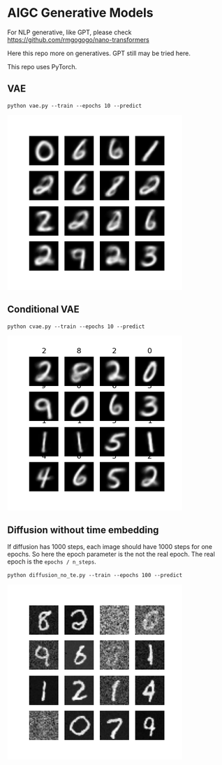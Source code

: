 # AIGC Generative Models

For NLP generative, like GPT, please check https://github.com/rmgogogo/nano-transformers

Here this repo more on generatives. GPT still may be tried here.

This repo uses PyTorch.

## VAE

```
python vae.py --train --epochs 10 --predict
```

![](doc/vae.png)

## Conditional VAE

```
python cvae.py --train --epochs 10 --predict
```

![](doc/cvae.png)

## Diffusion without time embedding

If diffusion has 1000 steps, each image should have 1000 steps for one epochs. So here the epoch parameter is the not the real epoch. The real epoch is the `epochs / n_steps`.

```
python diffusion_no_te.py --train --epochs 100 --predict
```

![](doc/diffusion_no_te.png)